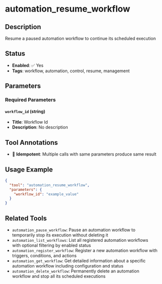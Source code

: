# automation_resume_workflow

## Description
Resume a paused automation workflow to continue its scheduled execution

## Status
- **Enabled**: ✅ Yes
- **Tags**: workflow, automation, control, resume, management

## Parameters

### Required Parameters

#### `workflow_id` (string)
- **Title**: Workflow Id
- **Description**: No description

## Tool Annotations

- 🔄 **Idempotent**: Multiple calls with same parameters produce same result

## Usage Example

```json
{
  "tool": "automation_resume_workflow",
  "parameters": {
    "workflow_id": "example_value"
  }
}
```

## Related Tools

- `automation_pause_workflow`: Pause an automation workflow to temporarily stop its execution without deleting it
- `automation_list_workflows`: List all registered automation workflows with optional filtering by enabled status
- `automation_register_workflow`: Register a new automation workflow with triggers, conditions, and actions
- `automation_get_workflow`: Get detailed information about a specific automation workflow including configuration and status
- `automation_delete_workflow`: Permanently delete an automation workflow and stop all its scheduled executions

